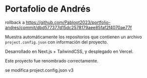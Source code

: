 # Portafolio de Andrés

rollback a https://github.com/Pabloot2023/portfolio-andres/commit/dbd577377d15dc2578179aee85faf2f4070ae77f

Muestra automáticamente los repositorios que contienen un archivo `project.config.json` con información del proyecto.

Desarrollado en Next.js + TailwindCSS, y desplegado en Vercel.

Este proyecto fue renombrado correctamente.

se modifica project.config.json v3
